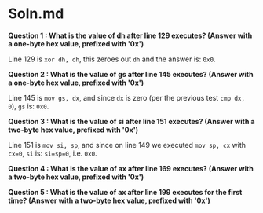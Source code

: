 # Soln.md

**Question 1 : What is the value of dh after line 129 executes? (Answer with a one-byte hex value, prefixed with '0x')**

Line 129 is `xor dh, dh`, this zeroes out `dh` and the answer is: `0x0`.

**Question 2 : What is the value of gs after line 145 executes? (Answer with a one-byte hex value, prefixed with '0x')**

Line 145 is `mov gs, dx`, and since `dx` is zero (per the previous test `cmp dx, 0`), `gs` is: `0x0`.

**Question 3 : What is the value of si after line 151 executes? (Answer with a two-byte hex value, prefixed with '0x')**

Line 151 is `mov si, sp`, and since on line 149 we executed `mov sp, cx` with `cx=0`, `si` is: `si=sp=0`, i.e. `0x0`.

**Question 4 : What is the value of ax after line 169 executes? (Answer with a two-byte hex value, prefixed with '0x')**

**Question 5 : What is the value of ax after line 199 executes for the first time? (Answer with a two-byte hex value, prefixed with '0x')**
